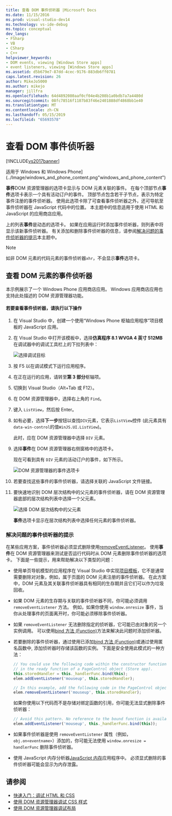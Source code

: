 ```yaml
---
title: 查看 DOM 事件侦听器 |Microsoft Docs
ms.date: 11/15/2016
ms.prod: visual-studio-dev14
ms.technology: vs-ide-debug
ms.topic: conceptual
dev_langs:
- FSharp
- VB
- CSharp
- C++
helpviewer_keywords:
- DOM events, viewing [Windows Store apps]
- event listeners, viewing [Windows Store apps]
ms.assetid: d5b679e7-87dd-4cec-9176-883db6ff0781
caps.latest.revision: 26
author: MikeJo5000
ms.author: mikejo
manager: jillfra
ms.openlocfilehash: 64d4892080aaf0cf04e4b208b1a0bdb7a7a4480d
ms.sourcegitcommit: 08fc78516f1107b83f46e2401888df4868bb1e40
ms.translationtype: MT
ms.contentlocale: zh-CN
ms.lasthandoff: 05/15/2019
ms.locfileid: "65693578"
---
```

# <a name="view-dom-event-listeners"></a>查看 DOM 事件侦听器
[!INCLUDE[vs2017banner](../includes/vs2017banner.md)]

适用于 Windows 和 Windows Phone] (../Image/windows_and_phone_content.png"windows_and_phone_content")

 **事件**DOM 资源管理器的选项卡显示与 DOM 元素关联的事件。 在每个顶部节点**事件**选项卡表示一个具有活动订户的事件。 顶部节点包含若干子节点，表示为特定事件注册的事件侦听器。 使用此选项卡除了可查看事件侦听器之外，还可导航至事件侦听器在 JavaScript 代码中的位置。 本主题中的信息适用于使用 HTML 和 JavaScript 的应用商店应用。

 上的列表**事件**是动态的选项卡。 如果在应用运行时添加事件侦听器，则列表中将显示该新事件侦听器。 有关添加和删除事件侦听器的信息，请参阅[解决问题的事件侦听器的提示](#Tips)本主题中。

> [!NOTE]
> 如非 DOM 元素的代码元素的事件侦听器`xhr`，不会显示**事件**选项卡。

## <a name="view-event-listeners-for-dom-elements"></a>查看 DOM 元素的事件侦听器
 本示例展示了一个 Windows Phone 应用商店应用。 Windows 应用商店应用也支持此处描述的 DOM 资源管理器功能。

#### <a name="to-view-event-listeners"></a>若要查看事件侦听器，请执行以下操作

1. 在 Visual Studio 中，创建一个使用“Windows Phone 枢轴应用程序”项目模板的 JavaScript 应用。

2. 在 Visual Studio 中打开该模板中，选择**仿真程序 8.1 WVGA 4 英寸 512MB**在调试器中的调试工具栏上的下拉列表中：

     ![选择调试目标](../debugger/media/js-dom-debug-target-emu.png "JS_DOM_Debug_Target_Emu")

3. 按 F5 以在调试模式下运行应用程序。

4. 在正在运行的应用，请转至**第 3 部分**枢轴项。

5. 切换到 Visual Studio（Alt+Tab 或 F12）。

6. 在 DOM 资源管理器中，选择右上角的 `Find`。

7. 键入 `ListView`，然后按 Enter。

8. 如有必要，选择**下一步**按钮以查找`DIV`元素，它表示`ListView`控件 (此元素具有`data-win-control`的值`WinJS.UI.ListView`)。

     此时，应在 DOM 资源管理器中选择 `DIV` 元素。

9. 选择**事件**在 DOM 资源管理器右侧窗格中的选项卡。

     现在可看到具有 `DIV` 元素的活动订户的事件，如下所示。

     ![DOM 资源管理器的事件选项卡](../debugger/media/js-dom-events.png "JS_DOM_Events")

10. 若要查找这些事件的事件侦听器，请选择关联的 JavaScript 文件链接。

11. 要快速地识别 DOM 层次结构中的父元素的事件侦听器，请在 DOM 资源管理器底部的层次结构列表中选择一个父元素。

     ![选择 DOM 层次结构中的父元素](../debugger/media/js-dom-breadcrumbs.png "JS_DOM_Breadcrumbs")

     **事件**选项卡显示在层次结构列表中选择任何元素的事件侦听器。

### <a name="Tips"></a> 解决问题的事件侦听器的提示
 在某些应用方案，事件侦听器必须显式删除使用[removeEventListener](https://msdn.microsoft.com/library/ie/ff975250\(v=vs.85\).aspx)。 使用**事件**在 DOM 资源管理器来测试是否运行代码时从 DOM 元素删除事件侦听器的选项卡。 下面是一些提示，用来帮助解决以下类型的问题：

- 使用单页导航模型的应用程序在 Visual Studio 中实现[项目模板](https://msdn.microsoft.com/library/windows/apps/hh758331.aspx)，它不是通常需要删除对对象，例如，属于页面的 DOM 元素注册的事件侦听器。 在此方案中，DOM 元素及其关联事件侦听器具有相同的生存期并且它们可以作为垃圾回收。

- 如果 DOM 元素的生存期与关联的事件侦听器不同，你可能必须调用 `removeEventListener` 方法。 例如，如果你使用 `window.onresize` 事件，当你从处理事件的页面离开时，你可能必须移除事件侦听器。

- 如果 `removeEventListener` 无法删除指定的侦听器，它可能已由对象的另一个实例调用。 可以使用[bind 方法 (Function)](https://developer.mozilla.org/docs/Web/JavaScript/Reference/Global_Objects/Function/bind)方法来解决此问题时添加侦听器。

- 若要删除的事件侦听器，通过使用已添加[bind 方法 (Function)](https://developer.mozilla.org/docs/Web/JavaScript/Reference/Global_Objects/Function/bind)或通过使用匿名函数中, 添加侦听器时存储该函数的实例。 下面是安全使用此模式的一种方法：

    ```javascript
    // You could use the following code within the constructor function of an object, or
    // in the ready function of a PageControl object (Store app).
    this.storedHandler = this._handlerFunc.bind(this);
    elem.addEventListener('mouseup', this.storedHandler);

    // In this example, add the following code in the PageControl object's unload function.
    elem.removeEventListener('mouseup', this.storedHandler);

    ```

     如果你使用以下代码而不是存储对绑定函数的引用，你可能无法显式删除事件侦听器：

    ```javascript
    // Avoid this pattern. No reference to the bound function is available.
    elem.addEventListener('mouseup', this._handlerFunc.bind(this));
    ```

- 如果事件侦听器是使用 `removeEventListener` 属性（例如，`obj.on<eventname>`）添加的，你可能无法使用 `window.onresize = handlerFunc` 删除事件侦听器。

- 使用 JavaScript 内存分析器[JavaScript 内存](../profiling/javascript-memory.md)应用程序中。 必须显式删除的事件侦听器可能会显示为内存泄露。

## <a name="see-also"></a>请参阅

- [快速入门：调试 HTML 和 CSS](../debugger/quickstart-debug-html-and-css.md)
- [使用 DOM 资源管理器调试 CSS 样式](../debugger/debug-css-styles-using-dom-explorer.md)
- [使用 DOM 资源管理器调试布局](../debugger/debug-layout-using-dom-explorer.md)